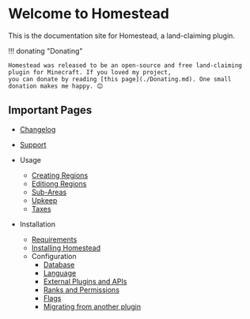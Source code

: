 # Welcome to Homestead

This is the documentation site for Homestead, a land-claiming plugin.

!!! donating "Donating"

    Homestead was released to be an open-source and free land-claiming plugin for Minecraft. If you loved my project,
    you can donate by reading [this page](./Donating.md). One small donation makes me happy. 😊

## Important Pages
- [Changelog](./Changelog.md)
- [Support](./Support.md)
- Usage
    - [Creating Regions](./Usage/Creating%20a%20new%20Region.md)
    - [Editiong Regions](./Usage/Editing%20a%20Region.md)
    - [Sub-Areas](./Usage/Sub-Areas.md)
    - [Upkeep](./Usage/Upkeep.md)
    - [Taxes](./Usage/Taxes.md)

- Installation
    - [Requirements](./Installation/Prerequisites.md)
    - [Installing Homestead](./Installation/Installation.md)
    - Configuration
        - [Database](./Configuration/Database.md)
        - [Language](./Configuration/Language.md)
        - [External Plugins and APIs](./Configuration/Integrations%20and%20Plugins.md)
        - [Ranks and Permissions](./Configuration/Ranks%20and%20Permissions.md)
        - [Flags](./Configuration/Flags.md)
        - [Migrating from another plugin](./Configuration/Importing%20Claims.md)
